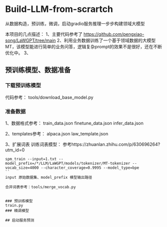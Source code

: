 # Build-LLM-from-scrartch
从数据构造，预训练，微调，启动gradio服务推理一步步构建领域大模型

本项目的几点描述：
1、主要代码参考了 https://github.com/pengxiao-song/LaWGPT/tree/main 
2、利用业务数据训练了一个基于领域数据的大模型MT，该模型能进行简单的业务问答，逻辑复杂prompt的效果不是很好，还在不断优化中。
3、

## 预训练模型、数据准备

### 下载预训练模型
代码参考：
tools/download_base_model.py

### 准备数据

1、数据格式参考：
train_data.json
finetune_data.json
infer_data.json

2、templates参考：
alpaca.json
law_template.json

3、扩展词表
训练词表模型： 参考https://zhuanlan.zhihu.com/p/630696264?utm_id=0
```
spm_train --input=1.txt --model_prefix=/*/LLM/LaWGPT/models/tokenizer/MT-tokenizer --vocab_size=4000 --character_coverage=0.9995 --model_type=bpe
``
input 原始数据集、model_prefix 模型输出路径

合并词表参考：tools/merge_vocab.py


### 预训练模型
train.py 
### 精调模型

## 启动服务预测


